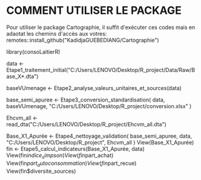 # COMMENT UTILISER LE PACKAGE
Pour utiliser le package Cartographie, il suffit d'exécuter ces codes mais en adaotat les chemins d'accès aux votres:
remotes::install_github("KadidjaGUEBEDIANG/Cartographie")


library(consoLaitierR)

data <- Etape1_traitement_initial("C:/Users/LENOVO/Desktop/R_project/Data/Raw/Base_X*.dta")

baseVUmenage <- Etape2_analyse_valeurs_unitaires_et_sources(data)

base_semi_apuree <- Etape3_conversion_standardisation(
  data,
  baseVUmenage,
  "C:/Users/LENOVO/Desktop/R_project/conversion.xlsx"
)

Ehcvm_all <- read_dta("C:/Users/LENOVO/Desktop/R_project/Ehcvm_all.dta")

Base_X1_Apurée <- Etape4_nettoyage_validation(
  base_semi_apuree,
  data,
  "C:/Users/LENOVO/Desktop/R_project",
  Ehcvm_all
)
View(Base_X1_Apurée)
fin <- Etape5_calcul_indicateurs(Base_X1_Apurée, data)
View(fin$indice_simpson)
View(fin$part_achat)
View(fin$part_autoconsommation)
View(fin$part_recue)
View(fin$diversite_sources)
